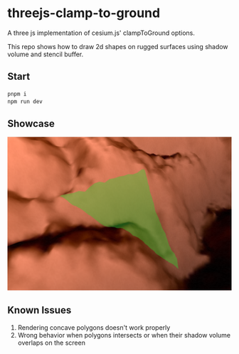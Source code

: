 # threejs-clamp-to-ground
 A three js implementation of cesium.js' clampToGround options.

This repo shows how to draw 2d shapes on rugged surfaces using shadow volume and stencil buffer.

## Start
```bash
pnpm i 
npm run dev
```

## Showcase
![](./assets/clamp-to-ground.png)

## Known Issues
1. Rendering concave polygons doesn't work properly
2. Wrong behavior when polygons intersects or when their shadow volume overlaps on the screen
